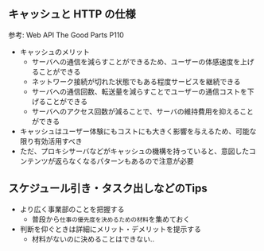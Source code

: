 ## キャッシュと HTTP の仕様

参考: Web API The Good Parts P110

- キャッシュのメリット
  - サーバへの通信を減らすことができるため、ユーザーの体感速度を上げることができる
  - ネットワーク接続が切れた状態でもある程度サービスを継続できる
  - サーバへの通信回数、転送量を減らすことでユーザーの通信コストを下げることができる
  - サーバへのアクセス回数が減ることで、サーバの維持費用を抑えることができる
- キャッシュはユーザー体験にもコストにも大きく影響を与えるため、可能な限り有効活用すべき
- ただ、プロキシサーバなどがキャッシュの機構を持っていると、意図したコンテンツが返らなくなるパターンもあるので注意が必要

## スケジュール引き・タスク出しなどのTips

- より広く事業部のことを把握する
  - 普段から`仕事の優先度を決めるための材料`を集めておく
- 判断を仰ぐときは詳細にメリット・デメリットを提示する
  - 材料がないのに決めることはできない..
